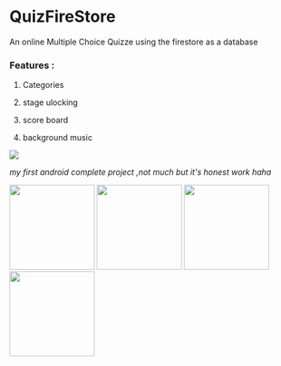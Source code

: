  # QuizFireStore

An online Multiple Choice Quizze using the firestore as a database 

### Features : 

1. Categories 
	
3. stage ulocking
4. score board
5. background music 


<img src="https://i.ibb.co/fq21wH8/preview-xl.jpg"/>

*my first android complete project ,not much but it's honest  work haha*
<div>
<img src="https://www.codester.com/static/uploads/items/000/019/19672/preview/001.jpg" width="150">
  <img src="https://www.codester.com/static/uploads/items/000/019/19672/preview/002.jpg" width="150">
   <img src="https://www.codester.com/static/uploads/items/000/019/19672/preview/004.jpg" width="150">
    <img src="https://www.codester.com/static/uploads/items/000/019/19672/preview/009.jpg" width="150">
</div>
 
